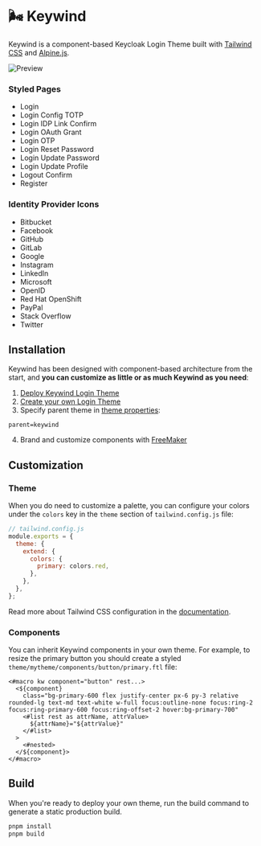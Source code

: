 # :wind_face: Keywind

Keywind is a component-based Keycloak Login Theme built with [Tailwind CSS](https://github.com/tailwindlabs/tailwindcss) and [Alpine.js](https://github.com/alpinejs/alpine).


![Preview](./preview.png)

### Styled Pages

- Login
- Login Config TOTP
- Login IDP Link Confirm
- Login OAuth Grant
- Login OTP
- Login Reset Password
- Login Update Password
- Login Update Profile
- Logout Confirm
- Register

### Identity Provider Icons

- Bitbucket
- Facebook
- GitHub
- GitLab
- Google
- Instagram
- LinkedIn
- Microsoft
- OpenID
- Red Hat OpenShift
- PayPal
- Stack Overflow
- Twitter

## Installation

Keywind has been designed with component-based architecture from the start, and **you can customize as little or as much Keywind as you need**:

1. [Deploy Keywind Login Theme](https://www.keycloak.org/docs/latest/server_development/#deploying-themes)
2. [Create your own Login Theme](https://www.keycloak.org/docs/latest/server_development/#creating-a-theme)
3. Specify parent theme in [theme properties](https://www.keycloak.org/docs/latest/server_development/#theme-properties):

```
parent=keywind
```

4. Brand and customize components with [FreeMaker](https://freemarker.apache.org/docs/dgui_quickstart_template.html)

## Customization

### Theme

When you do need to customize a palette, you can configure your colors under the `colors` key in the `theme` section of `tailwind.config.js` file:

```js
// tailwind.config.js
module.exports = {
  theme: {
    extend: {
      colors: {
        primary: colors.red,
      },
    },
  },
};
```

Read more about Tailwind CSS configuration in the [documentation](https://tailwindcss.com/docs/configuration).

### Components

You can inherit Keywind components in your own theme. For example, to resize the primary button you should create a styled `theme/mytheme/components/button/primary.ftl` file:

```
<#macro kw component="button" rest...>
  <${component}
    class="bg-primary-600 flex justify-center px-6 py-3 relative rounded-lg text-md text-white w-full focus:outline-none focus:ring-2 focus:ring-primary-600 focus:ring-offset-2 hover:bg-primary-700"
    <#list rest as attrName, attrValue>
      ${attrName}="${attrValue}"
    </#list>
  >
    <#nested>
  </${component}>
</#macro>
```

## Build

When you're ready to deploy your own theme, run the build command to generate a static production build.

```bash
pnpm install
pnpm build
```

